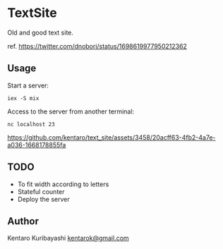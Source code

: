 # TextSite

Old and good text site.

ref. https://twitter.com/dnobori/status/1698619977950212362

## Usage

Start a server:

```
iex -S mix
```

Access to the server from another terminal:

```
nc localhost 23
```

https://github.com/kentaro/text_site/assets/3458/20acff63-4fb2-4a7e-a036-1668178855fa

## TODO

- To fit width according to letters
- Stateful counter
- Deploy the server

## Author

Kentaro Kuribayashi <kentarok@gmail.com>
